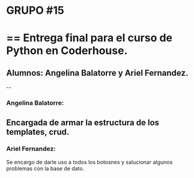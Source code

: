 # GRUPO #15
==
Entrega final para el curso de Python en Coderhouse.
==
## Alumnos: Angelina Balatorre y Ariel Fernandez.
--
### Angelina Balatorre: 

Encargada de armar la estructura de los templates, crud.
--
### Ariel Fernandez: 

Se encargo de darle uso a todos los botosnes y salucionar algunos problemas con la base de dato.

